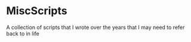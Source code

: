 # MiscScripts
A collection of scripts that I wrote over the years that I may need to refer back to in life
